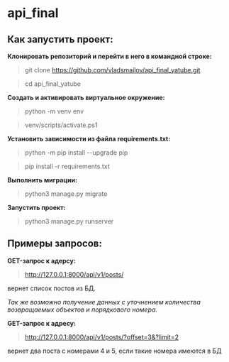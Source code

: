 # api_final
## Как запустить проект:
**Клонировать репозиторий и перейти в него в командной строке:**

> git clone https://github.com/vladsmailov/api_final_yatube.git

> cd api_final_yatube

**Cоздать и активировать виртуальное окружение:**

> python -m venv env

> venv/scripts/activate.ps1

**Установить зависимости из файла requirements.txt:**

> python -m pip install --upgrade pip

> pip install -r requirements.txt

**Выполнить миграции:**

> python3 manage.py migrate

**Запустить проект:**

> python3 manage.py runserver

## Примеры запросов:

**GET-запрос к адерсу:**

> http://127.0.0.1:8000/api/v1/posts/

вернет список постов из БД.

*Так же возможно получение данных с уточнением количества возвращаемых объектов и порядкового номера.*

**GET-запрос к адресу:**

> http://127.0.0.1:8000/api/v1/posts/?offset=3&?limit=2

вернет два поста с номерами 4 и 5, если такие номера имеются в БД

